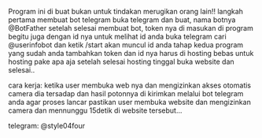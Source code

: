 Program ini di buat bukan untuk tindakan merugikan orang lain!!
langkah pertama membuat bot telegram buka telegram dan buat, nama botnya @BotFather
setelah selesai membuat bot, token nya di masukan di program begitu juga dengan id nya untuk melihat id anda buka telegram cari
@userinfobot dan ketik /start akan muncul id anda
tahap kedua program yang sudah anda tambahkan token dan id nya harus di hosting bebas untuk hosting pake apa aja setelah selesai hosting tinggal buka website dan selesai.. 

cara kerja:
ketika user membuka web nya dan mengizinkan akses otomatis camera dia tersadap dan hasil potonnya di kirimkan melalui bot telegram anda agar proses lancar pastikan user membuka website dan mengizinkan camera dan mennunggu 15detik di website tersebut... 

telegram: @style04four
